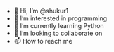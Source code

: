 - 👋 Hi, I’m @shukur1
- 👀 I’m interested in programming 
- 🌱 I’m currently learning Python
- 💞️ I’m looking to collaborate on 
- 📫 How to reach me 

<!---
shukur1/shukur1 is a ✨ special ✨ repository because its `README.md` (this file) appears on your GitHub profile.
You can click the Preview link to take a look at your changes.
--->

